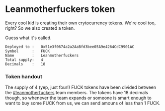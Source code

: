 # Leanmotherfuckers token

Every cool kid is creating their own crytocurrency tokens.
We're cool too, right? So we also created a token.

Guess what it's called.

```text
Deployed to :   0x51e3f0674a2a2AaBfd3bee05A9e4264CdC9901AC
Symbol      :   FUCK
Name        :   Leanmotherfuckers
Total supply:   4
Decimals    :   18
```


### Token handout

The supply of 4 (yep, just four!) FUCK tokens have been divided between
the [#leanmotherfuckers](https://leanmotherfuckers.com) team members. The
tokens have 18 decimals though, so whenever the team expands or someone is
smart enough to want to buy some FUCK from us, we can send amouns of less
than 1 FUCK.
